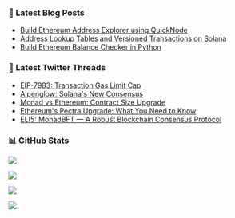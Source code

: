 ### 📗 Latest Blog Posts

<!-- BLOG-POST-LIST:START -->
- [Build Ethereum Address Explorer using QuickNode](https://blog.a26nine.dev/build-ethereum-address-explorer-using-quicknode)
- [Address Lookup Tables and Versioned Transactions on Solana](https://blog.a26nine.dev/address-lookup-tables-and-versioned-transactions-on-solana)
- [Build Ethereum Balance Checker in Python](https://blog.a26nine.dev/build-ethereum-balance-checker-in-python)
<!-- BLOG-POST-LIST:END -->

### 🧵 Latest Twitter Threads

<!--START_SECTION:typefully-->
* [EIP-7983: Transaction Gas Limit Cap](https://typefully.com/a26nine/eip-7983-transaction-gas-limit-cap-JU2Hysw)
* [Alpenglow: Solana's New Consensus](https://typefully.com/a26nine/alpenglow-solanas-new-consensus-WfQOqS8)
* [Monad vs Ethereum: Contract Size Upgrade](https://typefully.com/a26nine/monad-vs-ethereum-contract-size-upgrade-t7dfVrW)
* [Ethereum's Pectra Upgrade: What You Need to Know](https://typefully.com/a26nine/ethereums-pectra-upgrade-what-you-need-to-7KE0oee)
* [ELI5: MonadBFT — A Robust Blockchain Consensus Protocol](https://typefully.com/a26nine/eli5-monadbft-a-robust-blockchain-consensus-lGWo2YQ)
<!--END_SECTION:typefully-->

### 📊 GitHub Stats

![](https://github-readme-stats.vercel.app/api?username=a26nine&hide_title=true&include_all_commits=true&count_private=true&show_icons=true)

![](https://streak-stats.demolab.com/?user=a26nine)

![](https://github-readme-stats.vercel.app/api/top-langs/?username=a26nine&layout=compact)

![](https://komarev.com/ghpvc/?username=a26nine&color=blue)
